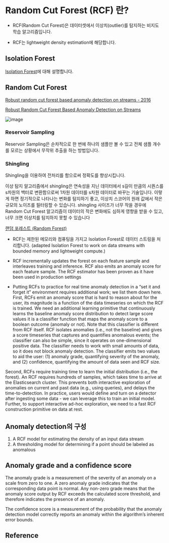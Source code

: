 # Random Cut Forest (RCF) 란? 

- RCF(Random Cut Forest)은 데이터셋에서 이상치(outlier)를 탐지하는 비지도 학습 알고리즘입니다.

- RCF는 lightweight density estimation에 해당합니다. 

## Isolation Forest

[Isolation Forest](https://github.com/kyopark2014/ML-anomaly-detection/blob/main/isolation-forest.md)에 대해 설명합니다.
  
## Random Cut Forest

[Robust random cut forest based anomaly detection on streams - 2016](https://dl.acm.org/doi/10.5555/3045390.3045676)

[Robust Random Cut Forest Based Anomaly Detection on Streams](https://www.semanticscholar.org/paper/Robust-Random-Cut-Forest-Based-Anomaly-Detection-on-Guha-Mishra/ecb365ef9b67cd5540cc4c53035a6a7bd88678f9?p2df)

![image](https://user-images.githubusercontent.com/52392004/228092706-48d72e27-5db5-4214-9a70-6fcf68f1865e.png)


### Reservoir Sampling

Reservoir Sampling은 순차적으로 한 번에 하나의 샘플만 볼 수 있고 전체 샘플 개수를 모르는 상황에서 무작위 추출을 하는 방법입니다. 


### Shingling

Shingling을 이용하여 전처리를 함으로써 정확도를 향상시킵니다.

이상 탐지 알고리즘에서 shingling은 연속성을 지닌 데이터에서 s길이 만큼의 시퀀스를 s차원의 백터로 변환함으로써 1차원 데이터를 s차원 데이터로 바꾸는 기술입니다. 이렇게 하면 정기적으로 나타나는 변화를 탐지하기 좋고, 이상치 스코어의 원래 값에서 작은 규모의 노이즈를 필터링할 수 있습니다. shingling 사이즈가 너무 작을 경우에 Random Cut Forest 알고리즘이 데이터의 작은 변화에도 심하게 영향을 받을 수 있고, 너무 크면 이상치를 탐지하지 못할 수 있습니다






[랜덤 포레스트 (Random Forest)](https://github.com/kyopark2014/ML-Algorithms/blob/main/decision-tree.md)



- RCF는 제한된 메모리와 컴퓨팅을 가지고 Isolation Forest로 데이터 스트링을 처리합니다. (adapted Isolation Forest to work on data streams with bounded memory and lightweight compute.)

- RCF incrementally updates the forest on each feature sample and interleaves training and inference. RCF also emits an anomaly score for each feature sample. The RCF estimator has been proven as it have been used in production settings


- Putting RCFs to practice for real time anomaly detection in a “set it and forget it” environment requires additional work; we list them down here. First, RCFs emit an anomaly score that is hard to reason about for the user, its magnitude is a function of the data timeseries on which the RCF is trained. We need an additional learning primitive that continuously learns the baseline anomaly score distribution to detect large score values it is a classifier function that maps the anomaly score to a boolean outcome (anomaly or not). Note that this classifier is different from RCF itself. RCF isolates anomalies (i.e., not the baseline) and gives a score timeseries that captures and quantifies anomalous events; the classifier can also be simple, since it operates on one-dimensional positive data. The classifier needs to work with small amounts of data, so it does not block anomaly detection. The classifier emits two values to aid the user: (1) anomaly grade, quantifying severity of the anomaly, and (2) confidence, quantifying the amount of data seen and RCF size.

Second, RCFs require training time to learn the initial distribution (i.e., the forest). An RCF requires hundreds of samples, which takes time to arrive at the Elasticsearch cluster. This prevents both interactive exploration of anomalies on current and past data (e.g., using queries), and delays the time-to-detection. In practice, users would define and turn on a detector after ingesting some data - we can leverage this to train an initial model. Further, to support interactive ad-hoc exploration, we need to a fast RCF construction primitive on data at rest.  



## Anomaly detection의 구성 

1) A RCF model for estimating the density of an input data stream
2) A thresholding model for determining if a point should be labeled as anomalous


## Anomaly grade and a confidence score

The anomaly grade is a measurement of the severity of an anomaly on a scale from zero to one. A zero anomaly grade indicates that the corresponding data point is normal.
Any non-zero grade means that the anomaly score output by RCF exceeds the calculated score threshold, and therefore indicates the presence of an anomaly. 

The confidence score is a measurement of the probability that the anomaly detection model correctly reports an anomaly within the algorithm’s inherent error bounds. 

## Reference


